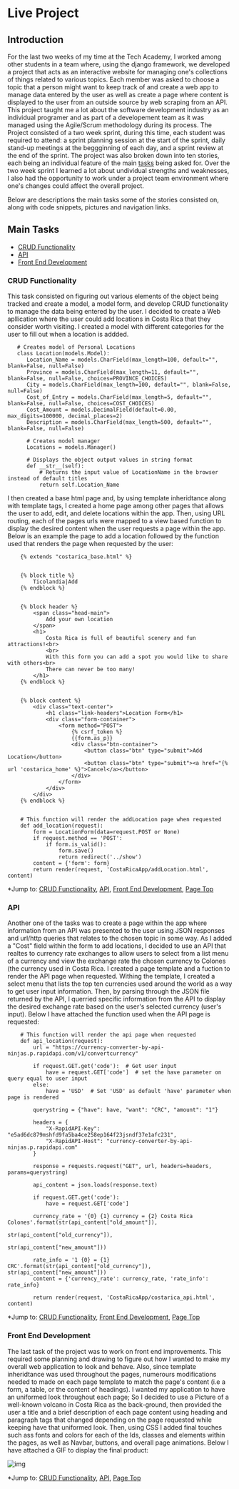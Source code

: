# Live Project

## Introduction
For the last two weeks of my time at the Tech Academy, I worked among other students in a team where, using the django framework, we developed 
a project that acts as an interactive website for managing one's collections of things related to various topics. Each member was asked to choose 
a topic that a person might want to keep track of and create a web app to manage data entered by the user as well as create a page where content is
displayed to  the user from an outside source by web scraping from an API. This project taught me a lot about the software development industry
as an individual programer and as part of a developement team as it was managed using the Agile/Scrum methodology during its process. The Project
consisted of a two week sprint, during this time, each student was required to attend: a sprint planning session at the start of the sprint, daily stand-up
meetings at the beggginning of each day, and a sprint review at the end of the sprint. The project was also broken down into ten stories, each being an individual 
feature of the main [tasks](#main-tasks) being asked for. Over the two week sprint I learned a lot about undividual strengths and weaknesses, I also had the opportunity to work under a project team environment where one's changes could affect the overall project.

Below are descriptions the main tasks some of the stories consisted on, along with code snippets, pictures and navigation links.

## Main Tasks
* [CRUD Functionality](#crud-functionality)
* [API](#api)
* [Front End Development](#front-end-development)

### CRUD Functionality
This task consisted on figuring out various elements of the object being tracked and create a model, a model form, and develop CRUD functionality to manage 
the data being entered by the user. I decided to create a Web apllication where the user could add locations in Costa Rica that they consider worth visiting. I created a model with different categories for the user to fill out when a location is addded.

       # Creates model of Personal Locations
       class Location(models.Model):
          Location_Name = models.CharField(max_length=100, default="", blank=False, null=False)
          Province = models.CharField(max_length=11, default="", blank=False, null=False, choices=PROVINCE_CHOICES)
          City = models.CharField(max_length=100, default="", blank=False, null=False)
          Cost_of_Entry = models.CharField(max_length=5, default="", blank=False, null=False, choices=COST_CHOICES)
          Cost_Amount = models.DecimalField(default=0.00, max_digits=100000, decimal_places=2)
          Description = models.CharField(max_length=500, default="", blank=False, null=False)

          # Creates model manager
          Locations = models.Manager()

          # Displays the object output values in string format
          def __str__(self):
              # Returns the input value of LocationName in the browser instead of default titles
              return self.Location_Name


I then created a base html page and, by using template inheridtance along with template tags, I created a home page among other pages that allows the user to add, edit, and delete locations within the app. Then, using URL routing, each of the pages urls were mapped to a view based function to display the desired content when the user requests a page within the app. Below is an example the page to add a location followed by the function used that renders the page when requested by the user:
  
  
        {% extends "costarica_base.html" %}


        {% block title %}
            Ticolandia|Add
        {% endblock %}


        {% block header %}
            <span class="head-main">
                Add your own location
            </span>
            <h1>
                Costa Rica is full of beautiful scenery and fun attractions!<br>
                <br>
                With this form you can add a spot you would like to share with others<br>
                There can never be too many!
            </h1>
        {% endblock %}


        {% block content %}
            <div class="text-center">
                <h1 class="link-headers">Location Form</h1>
                <div class="form-container">
                    <form method="POST">
                        {% csrf_token %}
                        {{form.as_p}}
                        <div class="btn-container">
                            <button class="btn" type="submit">Add Location</button>
                            <button class="btn" type="submit"><a href="{% url 'costarica_home' %}">Cancel</a></button>
                        </div>
                    </form>
                </div>
            </div>
        {% endblock %}
        
        
        # This function will render the addLocation page when requested
        def add_location(request):
            form = LocationForm(data=request.POST or None)
            if request.method == 'POST':
                if form.is_valid():
                    form.save()
                    return redirect('../show')
            content = {'form': form}
            return render(request, 'CostaRicaApp/addLocation.html', content)

*Jump to: [CRUD Functionality](#crud-functionality), [API](#api), [Front End Development](#front-end-development), [Page Top](#live-project)

### API
Another one of the tasks was to create a page within the app where information from an API was presented to the user using JSON responses and url/http 
queries that relates to the chosen topic in some way. As I added a "Cost" field within the form to add locations, I decided to use an API that realtes to currency rate exchanges to allow users to select from a list menu of a currency and view the exchange rate the chosen currency to Colones (the currency used in Costa Rica. I created a page template and a fuction to render the API page when requested. Withing the template, I created a select menu that lists the top ten currencies used around the world as a way to get user input information. Then, by parsing through the JSON file returned by the API, I querried specific information from the API to display the desired exchange rate based on the user's selected currency (user's input). Below I have attached the function used when the API page is requested:

  
        # This function will render the api page when requested
        def api_location(request):
            url = "https://currency-converter-by-api-ninjas.p.rapidapi.com/v1/convertcurrency"

            if request.GET.get('code'):  # Get user input
                have = request.GET['code']  # set the have parameter on query equal to user input
            else:
                have = 'USD'  # Set 'USD' as default 'have' parameter when page is rendered

            querystring = {"have": have, "want": "CRC", "amount": "1"}

            headers = {
                "X-RapidAPI-Key": "e5ad6dc879mshfd9fa5ba4ce258ep164f23jsndf37e1afc231",
                "X-RapidAPI-Host": "currency-converter-by-api-ninjas.p.rapidapi.com"
            }

            response = requests.request("GET", url, headers=headers, params=querystring)

            api_content = json.loads(response.text)

            if request.GET.get('code'):
                have = request.GET['code']

            currency_rate = '{0} {1} currency = {2} Costa Rica Colones'.format(str(api_content["old_amount"]),
                                                                               str(api_content["old_currency"]),
                                                                               str(api_content["new_amount"]))
                                                                               
            rate_info = '1 {0} = {1} CRC'.format(str(api_content["old_currency"]), str(api_content["new_amount"]))
            content = {'currency_rate': currency_rate, 'rate_info': rate_info}

            return render(request, 'CostaRicaApp/costarica_api.html', content)
            
 
*Jump to: [CRUD Functionality](#crud-functionality), [Front End Development](#front-end-development), [Page Top](#live-project)

### Front End Development
The last task of the project was to work on front end improvements. This required some planning and drawing to figure out how I wanted to make my overall web application to look and behave. Also, since template inheridtance was used throughout the pages, numerours modifications needed to made on each page template to match the page's content (i.e a form, a table, or the content of headings). I wanted my application to have an uniformed look throughout each page; So I decided to use a Picture of a well-known volcano in Costa Rica as the back-ground, then provided the user a title and a brief description of each page content using heading and paragraph tags that changed depending on the page requested while keeping have that uniformed look. Then, using CSS I added final touches such ass fonts and colors for each of the Ids, classes and elements within the pages, as well as Navbar, buttons, and overall page animations. Below I have attached a GIF to display the final product:

![img](ezgif.com-video-to-gif.gif)

*Jump to: [CRUD Functionality](#crud-functionality), [API](#api), [Page Top](#live-project)
